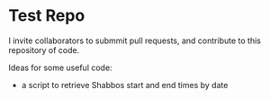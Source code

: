 # Test Repo

I invite collaborators to submmit pull requests, and contribute to this repository of code. 

Ideas for some useful code:
* a script to retrieve Shabbos start and end times by date


